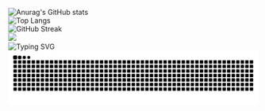 ![Anurag's GitHub stats](https://github-readme-stats.vercel.app/api?username=Ninestates9)  
![Top Langs](https://github-readme-stats.vercel.app/api/top-langs/?username=Ninestates9)  
![GitHub Streak](https://streak-stats.demolab.com/?user=Ninestates9)  
![](https://stats.justsong.cn/api/leetcode?username=quanpeng&cn=true)  
![Typing SVG](https://readme-typing-svg.demolab.com/?lines=First+line+of+text;Second+line+of+text)  
<picture>
  <source media="(prefers-color-scheme: dark)" srcset="https://raw.githubusercontent.com/Ninestates9/Ninestates9/output/github-contribution-grid-snake-dark.svg">
  <source media="(prefers-color-scheme: light)" srcset="https://raw.githubusercontent.com/Ninestates9/Ninestates9/output/github-contribution-grid-snake.svg">
  <img alt="github contribution grid snake animation" src="https://raw.githubusercontent.com/Ninestates9/Ninestates9/output/github-contribution-grid-snake.svg">
</picture>
